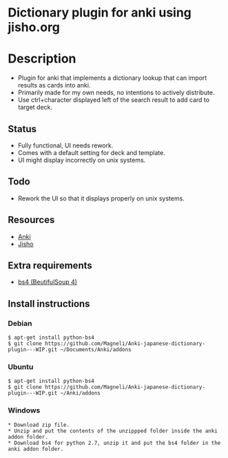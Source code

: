 # Dictionary plugin for anki using jisho.org

# Description

   * Plugin for anki that implements a dictionary lookup that can import results as cards into anki.
   * Primarily made for my own needs, no intentions to actively distribute.
   * Use ctrl+character displayed left of the search result to add card to target deck.

## Status

   * Fully functional, UI needs rework.
   * Comes with a default setting for deck and template.
   * UI might display incorrectly on unix systems.

## Todo

   * Rework the UI so that it displays properly on unix systems.


## Resources

   * [Anki](http://ankisrs.net/)
   * [Jisho](http://classic.jisho.org/)

## Extra requirements

   * [bs4 (BeutifulSoup 4)](https://pypi.python.org/pypi/beautifulsoup4/)


## Install instructions

### Debian

    $ apt-get install python-bs4
    $ git clone https://github.com/Magneli/Anki-japanese-dictionary-plugin---WIP.git ~/Documents/Anki/addons

### Ubuntu

    $ apt-get install python-bs4
    $ git clone https://github.com/Magneli/Anki-japanese-dictionary-plugin---WIP.git ~/Anki/addons

### Windows

    * Download zip file.
    * Unzip and put the contents of the unzippped folder inside the anki addon folder.
    * Download bs4 for python 2.7, unzip it and put the bs4 folder in the anki addon folder.
